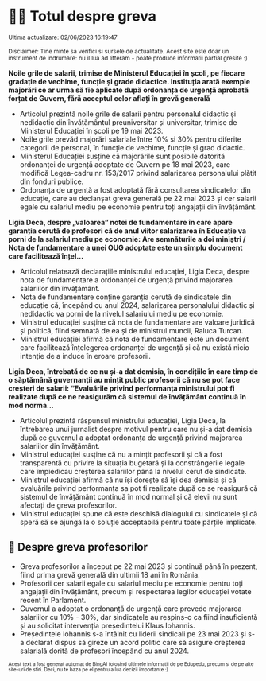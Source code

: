 # 👩‍🏫 Totul despre greva
<sub>Ultima actualizare: 02/06/2023 16:19:47</sub>

<sub>Disclaimer: Tine minte sa verifici si sursele de actualitate. Acest site este doar un instrument de indrumare: nu il lua ad litteram - poate produce informatii partial gresite :)</sub>

**Noile grile de salarii, trimise de Ministerul Educației în școli, pe fiecare gradație de vechime, funcție și grade didactice. Instituția arată exemple majorări ce ar urma să fie aplicate după ordonanța de urgență aprobată forțat de Guvern, fără acceptul celor aflați în grevă generală**
- Articolul prezintă noile grile de salarii pentru personalul didactic și nedidactic din învățământul preuniversitar și universitar, trimise de Ministerul Educației în școli pe 19 mai 2023.
- Noile grile prevăd majorări salariale între 10% și 30% pentru diferite categorii de personal, în funcție de vechime, funcție și grad didactic.
- Ministerul Educației susține că majorările sunt posibile datorită ordonanței de urgență adoptate de Guvern pe 18 mai 2023, care modifică Legea-cadru nr. 153/2017 privind salarizarea personalului plătit din fonduri publice.
- Ordonanța de urgență a fost adoptată fără consultarea sindicatelor din educație, care au declanșat greva generală pe 22 mai 2023 și cer salarii egale cu salariul mediu pe economie pentru toți angajații din învățământ.

**Ligia Deca, despre „valoarea“ notei de fundamentare în care apare garanția cerută de profesori că de anul viitor salarizarea în Educație va porni de la salariul mediu pe economie: Are semnăturile a doi miniștri / Nota de fundamentare a unei OUG adoptate este un simplu document care facilitează înțel...**
- Articolul relatează declarațiile ministrului educației, Ligia Deca, despre nota de fundamentare a ordonanței de urgență privind majorarea salariilor din învățământ.
- Nota de fundamentare conține garanția cerută de sindicatele din educație că, începând cu anul 2024, salarizarea personalului didactic și nedidactic va porni de la nivelul salariului mediu pe economie.
- Ministrul educației susține că nota de fundamentare are valoare juridică și politică, fiind semnată de ea și de ministrul muncii, Raluca Turcan.
- Ministrul educației afirmă că nota de fundamentare este un document care facilitează înțelegerea ordonanței de urgență și că nu există nicio intenție de a induce în eroare profesorii.

**Ligia Deca, întrebată de ce nu și-a dat demisia, în condițiile în care timp de o săptămână guvernanții au mințit public profesorii că nu se pot face creșteri de salarii: “Evaluările privind performanța ministrului pot fi realizate după ce ne reasigurăm că sistemul de învățământ continuă în mod norma...**
- Articolul prezintă răspunsul ministrului educației, Ligia Deca, la întrebarea unui jurnalist despre motivul pentru care nu și-a dat demisia după ce guvernul a adoptat ordonanța de urgență privind majorarea salariilor din învățământ.
- Ministrul educației susține că nu a mințit profesorii și că a fost transparentă cu privire la situația bugetară și la constrângerile legale care împiedicau creșterea salariilor până la nivelul cerut de sindicate.
- Ministrul educației afirmă că nu își dorește să își dea demisia și că evaluările privind performanța sa pot fi realizate după ce se reasigură că sistemul de învățământ continuă în mod normal și că elevii nu sunt afectați de greva profesorilor.
- Ministrul educației spune că este deschisă dialogului cu sindicatele și că speră să se ajungă la o soluție acceptabilă pentru toate părțile implicate.

## 🏫 Despre greva profesorilor
- Greva profesorilor a început pe 22 mai 2023 și continuă până în prezent, fiind prima grevă generală din ultimii 18 ani în România.
- Profesorii cer salarii egale cu salariul mediu pe economie pentru toți angajații din învățământ, precum și respectarea legilor educației votate recent în Parlament.
- Guvernul a adoptat o ordonanță de urgență care prevede majorarea salariilor cu 10% - 30%, dar sindicatele au respins-o ca fiind insuficientă și au solicitat intervenția președintelui Klaus Iohannis.
- Președintele Iohannis s-a întâlnit cu liderii sindicali pe 23 mai 2023 și s-a declarat dispus să gireze un acord politic care să asigure creșterea salarială dorită de profesori începând cu anul 2024.


<sub><sub>Acest text a fost generat automat de BingAI folosind ultimele informatii de pe Edupedu, precum si de pe alte site-uri de stiri. Deci, nu te baza pe el pentru a lua decizii importante :)</sub></sub>